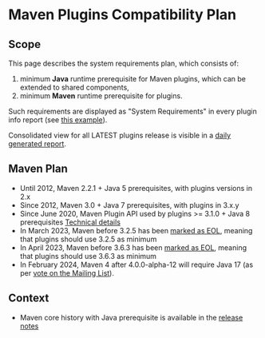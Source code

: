 <!--
Licensed to the Apache Software Foundation (ASF) under one
or more contributor license agreements.  See the NOTICE file
distributed with this work for additional information
regarding copyright ownership.  The ASF licenses this file
to you under the Apache License, Version 2.0 (the
"License"); you may not use this file except in compliance
with the License.  You may obtain a copy of the License at

http://www.apache.org/licenses/LICENSE-2.0

Unless required by applicable law or agreed to in writing,
software distributed under the License is distributed on an
"AS IS" BASIS, WITHOUT WARRANTIES OR CONDITIONS OF ANY
KIND, either express or implied.  See the License for the
specific language governing permissions and limitations
under the License.
-->

# Maven Plugins Compatibility Plan

## Scope

This page describes the system requirements plan, which consists of:

1. minimum **Java** runtime prerequisite for Maven plugins, which can be extended to shared components,
2. minimum **Maven** runtime prerequisite for plugins.

Such requirements are displayed as "System Requirements" in every plugin info report (see [this example](/plugins/maven-clean-plugin/plugin-info.html)).

Consolidated view for all LATEST plugins release is visible in a [daily generated report](https://ci-maven.apache.org/job/Maven/job/maven-box/job/maven-dist-tool/job/master/site/dist-tool-prerequisites.html).

## Maven Plan

- Until 2012, Maven 2.2.1 + Java 5 prerequisites, with plugins versions in 2.x
- Since 2012, Maven 3.0 + Java 7 prerequisites, with plugins in 3.x.y
- Since June 2020, Maven Plugin API used by plugins >= 3.1.0 + Java 8 prerequisites [Technical details](https://s.apache.org/MVN-PLUGIN-MIGRATION-3.1)
- In March 2023, Maven before 3.2.5 has been [marked as EOL](/docs/history.html#maven-3-6-x-and-before), meaning that plugins should use 3.2.5 as minimum
- In April 2023, Maven before 3.6.3 has been [marked as EOL](/docs/history.html#maven-3-6-x-and-before), meaning that plugins should use 3.6.3 as minimum
- In February 2024, Maven 4 after 4.0.0-alpha-12 will require Java 17 (as per [vote on the Mailing List](https://lists.apache.org/thread/bfkvvjftrxypp06yj8zj919fcz0dt2zt)).

## Context

- Maven core history with Java prerequisite is available in the [release notes](/docs/history.html)

